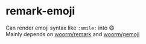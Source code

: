 # remark-emoji

Can render emoji syntax like `:smile:` into 😄  
Mainly depends on [woorm/remark](https://github.com/wooorm/remark) and [woorm/gemoji](https://github.com/wooorm/gemoji)
